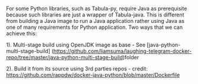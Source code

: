 For some Python libraries, such as Tabula-py, require Java as prerequisite because such libraries are just a wrapper of Tabula-java. This is different from building a Java image to run a Java application rather using Java as one of many requirements for Python application. Two ways that we can achieve this:

1). Multi-stage build using OpenJDK image as base - See [java-python-multi-stage-build] (https://github.com/liamsuma/laughing-telegram-docker-repo/tree/master/java-python-multi-stage-build)folder

2). Build it from its source using 3rd parties repos - credit: https://github.com/rappdw/docker-java-python/blob/master/Dockerfile
